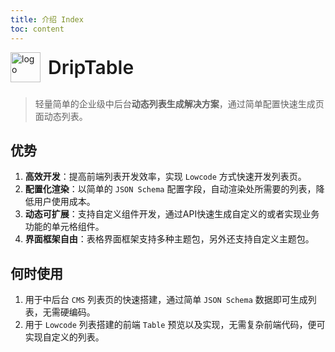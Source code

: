 ```yaml
---
title: 介绍 Index
toc: content
---
```


<div style="display:flex;align-items:center;margin-bottom:24px">
  <img src="https://storage.360buyimg.com/imgtools/7e0e546a96-d962c880-f9a2-11eb-bf08-d585041b7c80.svg" alt="logo" width="48px"/>
  <span style="font-size:30px;font-weight:600;display:inline-block;margin-left:12px">DripTable</span>
</div>

> 轻量简单的企业级中后台**动态列表生成解决方案**，通过简单配置快速生成页面动态列表。

## 优势

1. **高效开发**：提高前端列表开发效率，实现 `Lowcode` 方式快速开发列表页。
2. **配置化渲染**：以简单的 `JSON Schema` 配置字段，自动渲染处所需要的列表，降低用户使用成本。
3. **动态可扩展**：支持自定义组件开发，通过API快速生成自定义的或者实现业务功能的单元格组件。
4. **界面框架自由**：表格界面框架支持多种主题包，另外还支持自定义主题包。

## 何时使用

1. 用于中后台 `CMS` 列表页的快速搭建，通过简单 `JSON Schema` 数据即可生成列表，无需硬编码。
2. 用于 `Lowcode` 列表搭建的前端 `Table` 预览以及实现，无需复杂前端代码，便可实现自定义的列表。
